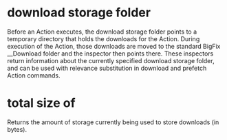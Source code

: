 # download storage folder

Before an Action executes, the download storage folder points to a temporary directory that holds the downloads for the Action.  During execution of the Action, those downloads are moved to the standard BigFix __Download folder and the inspector then points there. These inspectors return information about the currently specified download storage folder, and can be used with relevance substitution in download and prefetch Action commands.

# total size of <download storage folder>

Returns the amount of storage currently being used to store downloads (in bytes).
